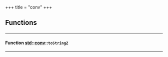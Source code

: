 +++
title = "conv"
+++
## Functions

### 


_____________________
#### Function [std](./../../std)::[conv](./../../std/conv)::`toStringZ`
_____________________


